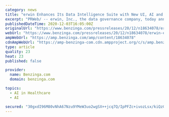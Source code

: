 ```yaml
---
category: news
title: "erwin Enhances Its Data Intelligence Suite with New UI, AI and Self-Service Data Discovery Capabilities"
excerpt: "PRWeb/ -- erwin, Inc., the data governance company, today announced a new version of the erwin Data Intelligence Suite (erwin"
publishedDateTime: 2020-12-03T16:05:00Z
originalUrl: "https://www.benzinga.com/pressreleases/20/12/n18634078/erwin-enhances-its-data-intelligence-suite-with-new-ui-ai-and-self-service-data-discovery-capabili"
webUrl: "https://www.benzinga.com/pressreleases/20/12/n18634078/erwin-enhances-its-data-intelligence-suite-with-new-ui-ai-and-self-service-data-discovery-capabili"
ampWebUrl: "https://amp.benzinga.com/amp/content/18634078"
cdnAmpWebUrl: "https://amp-benzinga-com.cdn.ampproject.org/c/s/amp.benzinga.com/amp/content/18634078"
type: article
quality: 23
heat: 23
published: false

provider:
  name: Benzinga.com
  domain: benzinga.com

topics:
  - AI in Healthcare
  - AI

secured: "30gxdI96M80vNhA67Nzu9YMeW3uo2wgSX++jcq7Q/IpPFZc+ivozLsx/kiQzGtTY4lpEm2OAAG9DZ2idqdVDjY0yxhm10d6tt3Rfr7F7GBs0DnadV9dm8S3mLLFJHATc3OyjkR5YxIsR9z665hiFQ+IEz22VIfqIHsHzdA3u9jUfLe8aneQuEX6ZSj7CHzdMe3fZRySFlMrqUEAYHU53FJ8yRtve+TaQf6SbKN6fdHOq7hXbi80yd25iL0ue7TKrHSstU9rlTnhn9ZqiDkzEJt351YkxhRj0vSUNW+XuYBm4PTZ6Sr1txWdidmfGiGjO5/uEhvqPDNJx1Jke80la2UkmjTDMBsjWgiNV4Ayo/Nw=;iKTNh3OwVCsLOjirM8Tzyg=="
---
```



